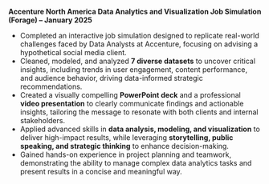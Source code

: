 **Accenture North America Data Analytics and Visualization Job Simulation (Forage) – January 2025**  

- Completed an interactive job simulation designed to replicate real-world challenges faced by Data Analysts at Accenture, focusing on advising a hypothetical social media client.  
- Cleaned, modeled, and analyzed **7 diverse datasets** to uncover critical insights, including trends in user engagement, content performance, and audience behavior, driving data-informed strategic recommendations.  
- Created a visually compelling **PowerPoint deck** and a professional **video presentation** to clearly communicate findings and actionable insights, tailoring the message to resonate with both clients and internal stakeholders.  
- Applied advanced skills in **data analysis, modeling, and visualization** to deliver high-impact results, while leveraging **storytelling, public speaking, and strategic thinking** to enhance decision-making.  
- Gained hands-on experience in project planning and teamwork, demonstrating the ability to manage complex data analytics tasks and present results in a concise and meaningful way.  
